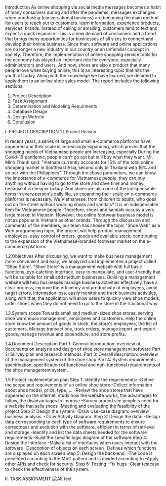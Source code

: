 Introduction
As online shopping via social media messages becomes a habit of many consumers during and after the pandemic, messages exchanged when purchasing (conversational business) are becoming the main method for users to reach out to customers. learn information, experience products, services, brands. Instead of calling or emailing, customers tend to text and expect a quick response.
This is a new demand of consumers and a trend that brings many opportunities for businesses of all sizes to connect and develop their online business.
Since then, software and online applications are no longer a new industry in our country or an unfamiliar concept in society. Therefore, the implementation of online shopping service tools for the economy has played an important role for everyone, especially administrators and users.
And now, shoes are also a product that many people love when buying online, this is an interesting topic that hits the youth of today. Along with the knowledge we have learned, we decided to apply them to an online shoe sales model.
The report includes the following sections:
1.	Project Description
2.	Task Assignment
3.	Determination and Modeling Requirments
4. 	Database Design
5.	Design Website
6.	Conclusion

I. PROJECT DESCRIPTION
1.1.Project Reason

In recent years, a series of large and small e-commerce platforms have appeared and their scale is increasingly expanding, which proves that the shopping needs of Vietnamese people are increasing, especially During the Covid-19 pandemic, people can't go out but still buy what they want. Mr. Minh Thanh said: "Vietnam currently accounts for 15% of the total online shopping market in Southeast Asia, second only to Thailand with 16% and on par with the Philippines". Through the above parameters, we can know the importance of e-commerce for Vietnamese people, they can buy anything without having to go to the store and save time and money. because it is cheaper to buy. And shoes are also one of the indispensable items in every person's daily life, so expanding their scale on e-commerce platforms is necessary.
We Vietnamese, from children to adults, who goes out on the street without wearing shoes and sandals? It is an indispensable item for Vietnamese people. Therefore, shoes and sandals occupy a very large market in Vietnam. However, the online footwear business model is not as popular in Vietnam as other brands.
Through the discussion and comments of the members, our team has chosen the topic "Shoe Web" as a Web programming topic, the project will help product management, employees, easy control of orders. goods and available stock, contributing to the expansion of the Vietnamese-branded footwear market on the e-commerce platform.

1.2.Objectives
After discussing, we want to make business management more convenient and easy, we analyzed and implemented a project called “Shoe Store”.
“Shoe Store” is a management website with full basic functions, eye-catching interface, easy to manipulate, and user-friendly that will be suitable for small and medium businesses.
Building a management website will help businesses manage business activities effectively, have a clear process, improve the efficiency and productivity of employees, avoid target errors, information loss, easily monitor and track business activities, along with that, the application will allow users to quickly view shoe models, order shoes when they do not need to go to the store in the traditional way.

1.3.System scope
Towards small and medium-sized shoe stores, serving shoe warehouse management, employees and customers. Help the online store know the amount of goods in stock, the store's employees, the list of customers.
Manage transactions, track orders, manage import and export goods, manage revenue and expenditure, and store profits.

1.4.Document Description
Part 1: General introduction: overview of documents on analysis and design of shoe store management software
Part 2: Survey plan and research methods.
Part 3: Overall description: overview of the management system of the shoe shop
Part 4: System requirements specification: specification of functional and non-functional requirements of the shoe management system.

1.5.Project implementation plan
Step 1: Identify the requirements:
-Define the scope and requirements of an online shoe store
-Collect information about shoe model, price, type, ...
-Review the shoe stores that have appeared on the internet, study how the website works, the advantages to follow, the disadvantages to improve
-Survey around see people's need for a website that sells shoes
-Meeting and evaluating the feasibility of the project
Step 2: Design the system:
-Draw Use-case diagram: overview business analysis.
-Draw Activity Diagram.
Step 3: Design the data:
-Design data corresponding to each type of software requirements to ensure correctness and evolution with the software, efficient in terms of retrieval and storage
-Identify and list the data sheets needed for the software requirements
-Build the specific logic diagram of the software
Step 4: Design the interface
-Make a list of interfaces when users interact with the software
-Description of objects on each screen
-Defines which functions are displayed on each screen
Step 5: Design the back-end:
-The code is presented according to the MVC pattern and is divided according to
-Apply other APIs and check for security.
Step 6: Testing
-Fix bugs
-Clear testcase to check the effectiveness of the system.

II. TASK ASSIGNMENT
![Alt text](relative%20path/to/img.jpg?raw=true "Title")